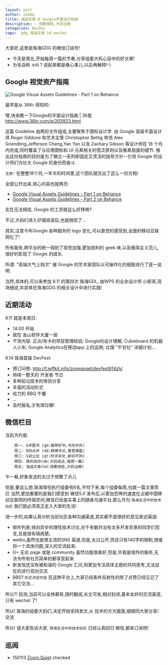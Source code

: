 ```yaml
---
layout: post
author: zoomq
title: 海选文章:0 Google平面设计指南
description: ~ 得要相信,大妈法眼
categories: HaiDoc
tags:  gdg 海选文章 hd wechat
---
```


大家好,这里是珠海GDG 的微信订阅号!

- 今天是周五,开始每周一篇的节奏,分享组委大妈心目中的好文章!
- 为毛自称 `大妈` ? 说起来都是桑心事儿,以后再解释!-)


## Google 视觉资产指南

![Google Visual Assets Guidelines - Part 1 on Behance](http://a.36krcnd.com/photo/9da6e5a2df36743fa8513b935eb482f0.jpg)

最早是从 36Kr 得知的:

嘿,快来瞧一下Google的平面设计指南 | 36氪
    http://www.36kr.com/p/203923.html

这篇 Guideline 由两份文件组成,主要聚焦于图标设计学. 由 Google 高级平面设计师 Roger Oddone 和艺术主管 Christopher Bettig 带领 Alex Griendling,Jefferson Cheng,Yan Yan 以及 Zachary Gibson 等设计师在 18 个月内完成,同时覆盖了与应用图标和 UI 元素相关的宽泛原则以及像素层面的细节. 推出这份指南的目的是为了确立一系列即固定又灵活的指导方针--引领 Google 的设计师们为壮大 Google 的身份而奋斗. 

<!--more-->

`注意!` 在整整18个月,一年半的时间里,这个团队就交出了这么一份文档!

全部公开出来,核心内容也就两页:

- [Google Visual Assets Guidelines - Part 1 on Behance](http://www.behance.net/gallery/Google-Visual-Assets-Guidelines-Part-1/9028077)
- [Google Visual Assets Guidelines - Part 2 on Behance](http://www.behance.net/gallery/Google-Visual-Assets-Guidelines-Part-2/9084309)

实在无法相信, Google 的工资就这么好挣嘛?

不过,大妈们进入仔细阅读后,也就相信了... 

其实,注意今年Google 各种服务的 logo 变化,可以直觉的感受到,全面的移动互联网化了!

所有服务,跨平台的统一得到了视觉加强,更加锐利的 geek 味,以及极简主义范儿, 很好的彰现了 Google 的成长.

所谓: "高端大气上档次" 被 Google 的艺术家团队以可操作化的细致进行了逐一说明.

当然,具体的,可以来参加 8.11 的第四次 珠海GDL, 由WPS 的业余设计师 小郎哥,现场细说,并具体在珠海GDG 的相关设计中进行实践!







## 近期活动

8.11 就是本周日:

- 14:00 开始
- 就在 金山软件大厦一层
- 干货内容: 正点/布卡的项目管理经验; Google的设计理解; Cubieboard 的机器人小车; Google Analytics在移动app 上的运用; 北理 "不甘社" 详细计划...


9.14 珠海首届 DevFest:

- 预订问卷: http://f.jeffkit.info/zoomquiet/devfest914zh/     
- 持续一整天的 开发者 节日
- 多种前沿技术的体验分享
- 丰富的活动形式
- 给力的 BBQ 午餐
- ... 
- 及时报名,才有席位哪!


## 微信栏目
当前大约是: 

        周一: G术图书 (gb:推荐好书,书无中外)
        周二: D码点评 (dd:麻辣评点,善意满盈)
        周三: G说公论 (gt:时评杂文,新旧不拘)
        周四: 珠的自白(dm:大妈自述,每周一篇)
        周五: 海选文章(hd:得要相信,大妈法眼)

乍一看,好象发送的太过于频繁了点儿

但是,要这么想,珠海常任执行组委有6名,平均下来,每个组委每周,也就一篇文章而已
当然,更加重要的是我们感受到 微信5.0 发布后,以更加恐怖的速度在占据中国移动互联网的终端空间,微信已经是实事上的随身沟通平台,那么作为 `珠海生活中的技术社区` 我们就必须真正走入大家的生活!

进一步的,如果认真分析当前社区各种沟通渠道,其实都不是很好的意见表述渠道:

- 邮件列表,倾向异步的理性技术讨论,对于多数并没有太多开发背景的同学们而言,总是佷有隔阂感;
- weibo,虽然也是很主流的SNS 渠道,但是,太过公开,而且只有140字的限制,很难将一个具体问题,深入的交流起来;
- G+ 无论 page 或是 community 虽然功能很美好,但是,毕竟是墙外的服务,无法令所有社员简单的都享受起来
- 新发现还没有被和谐的 Google 汇问,则更加专注具体主题的共同思考,无法自在的进行双向交流
- BBS? `形式决定内容` 在这种平台上,大家已经条件反射性的除了点赞已经忘记了其它交流... 

所以?! 目测,当前可以全体都有,随时翻阅,长文可发,相对封闭,基本友好的交流渠道,只有 wechat 了!

所以! 珠海的组委大妈们,决定开始坚持发文,从 技术的方方面面,细细同大家分享/交流

所以! 请大家告诉大家,  `珠海生活中的技术社区` 已经认真回归 微信,都来订阅吧!



## 巡阅
- 150113 [Zoom.Quiet](http://zoomquiet.io/) checked



